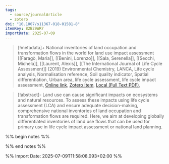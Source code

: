 ```yaml
---
tags:
  - source/journalArticle
  - zotero
doi: "10.1007/s11367-018-01581-8"
itemKey: 82B29WR7
importDate: 2025-07-09
---
```

>[!metadata]+
> National inventories of land occupation and transformation flows in the world for land use impact assessment
> [[Faragò, Maria]], [[Benini, Lorenzo]], [[Sala, Serenella]], [[Secchi, Michela]], [[Laurent, Alexis]], 
> [[The International Journal of Life Cycle Assessment]] (2019)
> Environmental Chemistry, LANCA, Life cycle analysis, Normalisation reference, Soil quality indicator, Spatial differentiation, Urban area, life cycle assessment, life cycle impact assessment, 
> [Online link](https://doi.org/10.1007/s11367-018-01581-8), [Zotero Item](zotero://select/library/items/82B29WR7), [Local (Full Text PDF)](file://C:/Users/aburg/Documents/references/zotero/storage/SSIELWV6/Farago2019_Nationalinventories.pdf), 

>[!abstract]-
>Land use can cause significant impacts on ecosystems and natural resources. To assess these impacts using life cycle assessment (LCA) and ensure adequate decision-making, comprehensive national inventories of land occupation and transformation flows are required. Here, we aim at developing globally differentiated inventories of land use flows that can be used for primary use in life cycle impact assessment or national land planning.

%% begin notes %%

%% end notes %%

%% Import Date: 2025-07-09T11:58:08.093+02:00 %%
